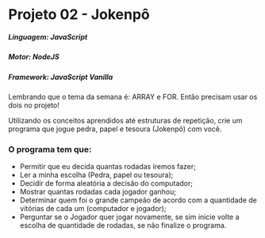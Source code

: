 # Projeto 02 - Jokenpô

##### Linguagem: JavaScript
##### Motor: NodeJS
##### Framework: JavaScript Vanilla

Lembrando que o tema da semana é: ARRAY e FOR.
Então precisam usar os dois no projeto!

Utilizando os conceitos aprendidos até estruturas de repetição, crie um programa que jogue pedra, papel
e tesoura (Jokenpô) com você.


### O programa tem que:


- Permitir que eu decida quantas rodadas iremos fazer;
- Ler a minha escolha (Pedra, papel ou tesoura);
- Decidir de forma aleatória a decisão do computador;
- Mostrar quantas rodadas cada jogador ganhou;
- Determinar quem foi o grande campeão de acordo com a quantidade de vitórias de cada um (computador e jogador);
- Perguntar se o Jogador quer jogar novamente, se sim inicie volte a escolha de quantidade de rodadas, se não finalize o programa.
